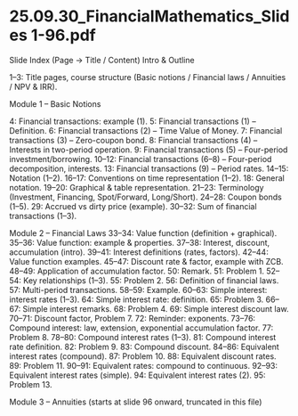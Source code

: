 # 25.09.30_FinancialMathematics_Slides 1-96.pdf

Slide Index (Page → Title / Content)
Intro & Outline

1–3: Title pages, course structure (Basic notions / Financial laws / Annuities / NPV & IRR).

Module 1 – Basic Notions

4: Financial transactions: example (1).
5: Financial transactions (1) – Definition.
6: Financial transactions (2) – Time Value of Money.
7: Financial transactions (3) – Zero-coupon bond.
8: Financial transactions (4) – Interests in two-period operation.
9: Financial transactions (5) – Four-period investment/borrowing.
10–12: Financial transactions (6–8) – Four-period decomposition, interests.
13: Financial transactions (9) – Period rates.
14–15: Notation (1–2).
16–17: Conventions on time representation (1–2).
18: General notation.
19–20: Graphical & table representation.
21–23: Terminology (Investment, Financing, Spot/Forward, Long/Short).
24–28: Coupon bonds (1–5).
29: Accrued vs dirty price (example).
30–32: Sum of financial transactions (1–3).

Module 2 – Financial Laws
33–34: Value function (definition + graphical).
35–36: Value function: example & properties.
37–38: Interest, discount, accumulation (intro).
39–41: Interest definitions (rates, factors).
42–44: Value function examples.
45–47: Discount rate & factor, example with ZCB.
48–49: Application of accumulation factor.
50: Remark.
51: Problem 1.
52–54: Key relationships (1–3).
55: Problem 2.
56: Definition of financial laws.
57: Multi-period transactions.
58–59: Example.
60–63: Simple interest: interest rates (1–3).
64: Simple interest rate: definition.
65: Problem 3.
66–67: Simple interest remarks.
68: Problem 4.
69: Simple interest discount law.
70–71: Discount factor, Problem 7.
72: Reminder: exponents.
73–76: Compound interest: law, extension, exponential accumulation factor.
77: Problem 8.
78–80: Compound interest rates (1–3).
81: Compound interest rate definition.
82: Problem 9.
83: Compound discount.
84–86: Equivalent interest rates (compound).
87: Problem 10.
88: Equivalent discount rates.
89: Problem 11.
90–91: Equivalent rates: compound to continuous.
92–93: Equivalent interest rates (simple).
94: Equivalent interest rates (2).
95: Problem 13.

Module 3 – Annuities (starts at slide 96 onward, truncated in this file)
